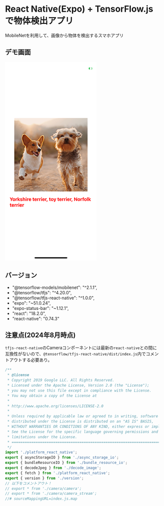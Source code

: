 # React Native(Expo) + TensorFlow.jsで物体検出アプリ
MobileNetを利用して、画像から物体を検出するスマホアプリ

## デモ画面
![デモ画面](demo_img.PNG)

## バージョン

- "@tensorflow-models/mobilenet": "^2.1.1",
- "@tensorflow/tfjs": "^4.20.0",
- "@tensorflow/tfjs-react-native": "^1.0.0",
- "expo": "~51.0.24",
- "expo-status-bar": "~1.12.1",
- "react": "18.2.0",
- "react-native": "0.74.3"

## 注意点(2024年8月時点)

`tfjs-react-native`のCameraコンポーネントには最新の`react-native`との間に互換性がないので、`@tensorflow/tfjs-react-native/dist/index.js`内でコメントアウトする必要あり。

```JavaScript:@tensorflow/tfjs-react-native/dist/index.js
/**
 * @license
 * Copyright 2019 Google LLC. All Rights Reserved.
 * Licensed under the Apache License, Version 2.0 (the "License");
 * you may not use this file except in compliance with the License.
 * You may obtain a copy of the License at
 *
 * http://www.apache.org/licenses/LICENSE-2.0
 *
 * Unless required by applicable law or agreed to in writing, software
 * distributed under the License is distributed on an "AS IS" BASIS,
 * WITHOUT WARRANTIES OR CONDITIONS OF ANY KIND, either express or implied.
 * See the License for the specific language governing permissions and
 * limitations under the License.
 * =============================================================================
 */
import './platform_react_native';
export { asyncStorageIO } from './async_storage_io';
export { bundleResourceIO } from './bundle_resource_io';
export { decodeJpeg } from './decode_image';
export { fetch } from './platform_react_native';
export { version } from './version';
// 以下をコメントアウト！
// export * from './camera/camera';
// export * from './camera/camera_stream';
//# sourceMappingURL=index.js.map
```